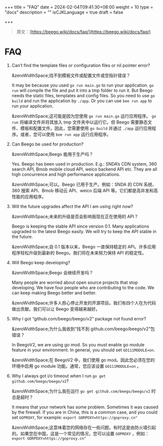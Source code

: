 +++
title = "FAQ"
date = 2024-02-04T09:41:30+08:00
weight = 10
type = "docs"
description = ""
isCJKLanguage = true
draft = false

+++

> 原文：[https://beego.wiki/docs/faq/](https://beego.wiki/docs/faq/)

# FAQ

1. Can’t find the template files or configuration files or nil pointer error?

   &zeroWidthSpace;找不到模板文件或配置文件或空指针错误？

   It may be because you used `go run main.go` to run your application. `go run` will compile the file and put it into a tmp folder to run it. But Beego needs the static files, templates and config files. So you need to use `go build` and run the application by `./app`. Or you can use `bee run app` to run your application.

   &zeroWidthSpace;这可能是因为您使用 `go run main.go` 运行应用程序。 `go run` 将编译文件并将其放入 tmp 文件夹中以运行它。但 Beego 需要静态文件、模板和配置文件。因此，您需要使用 `go build` 并通过 `./app` 运行应用程序。或者，您可以使用 `bee run app` 运行应用程序。

2. Can Beego be used for production?

   &zeroWidthSpace;Beego 能用于生产吗？

   Yes. Beego has been used in production. E.g.: SNDA’s CDN system, 360 search API, Bmob mobile cloud API, weico backend API etc. They are all high concurrence and high performance applications.

   &zeroWidthSpace;可以。Beego 已用于生产。例如：SNDA 的 CDN 系统、360 搜索 API、Bmob 移动云 API、weico 后端 API 等。它们都是高并发和高性能的应用程序。

3. Will the future upgrades affect the API I am using right now?

   &zeroWidthSpace;未来的升级是否会影响我现在正在使用的 API？

   Beego is keeping the stable API since version 0.1. Many applications upgraded to the latest Beego easily. We will try to keep the API stable in the future.

   &zeroWidthSpace;自 0.1 版本以来，Beego 一直保持稳定的 API。许多应用程序轻松升级到最新的 Beego。我们将在未来努力保持 API 的稳定性。

4. Will Beego keep developing?

   &zeroWidthSpace;Beego 会继续开发吗？

   Many people are worried about open source projects that stop developing. We have four people who are contributing to the code. We can keep making Beego better and better.

   &zeroWidthSpace;许多人担心停止开发的开源项目。我们有四个人在为代码做出贡献。我们可以让 Beego 变得越来越好。

5. Why I got “github.com/beego/beego/v2” package not found error?

   &zeroWidthSpace;为什么我收到“找不到 github.com/beego/beego/v2”包错误？

   In BeegoV2, we are using go mod. So you must enable go module feature in your environment. In general, you should set `GO111MODULE=on`.

   &zeroWidthSpace;在 BeegoV2 中，我们使用 go mod。因此您必须在您的环境中启用 go module 功能。通常，您应该设置 `GO111MODULE=on` 。

6. Why I always got i/o timeout when I run `go get github.com/beego/beego/v2`?

   &zeroWidthSpace;为什么我在运行 `go get github.com/beego/beego/v2` 时总是超时？

   It means that your network has some problem. Sometimes it was caused by the firewall. If you are in China, this is a common case, and you could set `GOPROXY`, for example: `export GORPOXY=https://goproxy.cn"`

   &zeroWidthSpace;这意味着您的网络存在一些问题。有时这是由防火墙引起的。如果您在中国，这是一个常见的情况，您可以设置 `GOPROXY` ，例如： `export GORPOXY=https://goproxy.cn"`